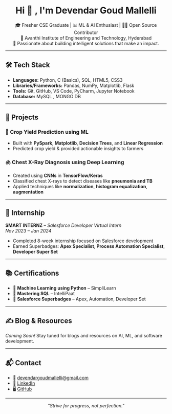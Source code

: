<h1 align="center">Hi 👋 , I'm Devendar Goud Mallelli</h1>
<p align="center">
  🎓 Fresher CSE Graduate | 📊 ML & AI Enthusiast | 👨‍💻 Open Source Contributor <br/>
  📍 Avanthi Institute of Engineering and Technology, Hyderabad<br/>
  🌱 Passionate about building intelligent solutions that make an impact.
</p>

---

## 🛠️ Tech Stack

- **Languages:** Python, C (Basics), SQL, HTML5, CSS3 
- **Libraries/Frameworks:** Pandas, NumPy, Matplotlib, Flask 
- **Tools:** Git, GitHub, VS Code, PyCharm, Jupyter Notebook  
- **Database:** MySQL , MONGO DB

---


## 📌 Projects

### 🌾 Crop Yield Prediction using ML
- Built with **PySpark**, **Matplotlib**, **Decision Trees**, and **Linear Regression**
- Predicted crop yield & provided actionable insights to farmers

### 🫁 Chest X-Ray Diagnosis using Deep Learning
- Created using **CNNs** in **TensorFlow/Keras**
- Classified chest X-rays to detect diseases like **pneumonia and TB**
- Applied techniques like **normalization**, **histogram equalization**, **augmentation**

---

## 💼 Internship

**SMART INTERNZ** – *Salesforce Developer Virtual Intern*  
_Nov 2023 – Jan 2024_
- Completed 8-week internship focused on Salesforce development
- Earned Superbadges: **Apex Specialist**, **Process Automation Specialist**, **Developer Super Set**

---

## 📚 Certifications

- 📘 **Machine Learning using Python** – SimpliLearn  
- 🧠 **Mastering SQL** – IntelliPaat  
- 🏅 **Salesforce Superbadges** – Apex, Automation, Developer Set

---

## ✍️ Blog & Resources

_Coming Soon!_ Stay tuned for blogs and resources on AI, ML, and software development.

---

## 📬 Contact

- 📧 [devendargoudmallelli@gmail.com](mailto:devendargoudmallelli@gmail.com)  
- 🔗 [LinkedIn](https://www.linkedin.com/in/devendargoudmallelli)  
- 🖥️ [GitHub](https://github.com/DevendarMallelli)

---

<p align="center">
  <i>"Strive for progress, not perfection."</i>
</p>
